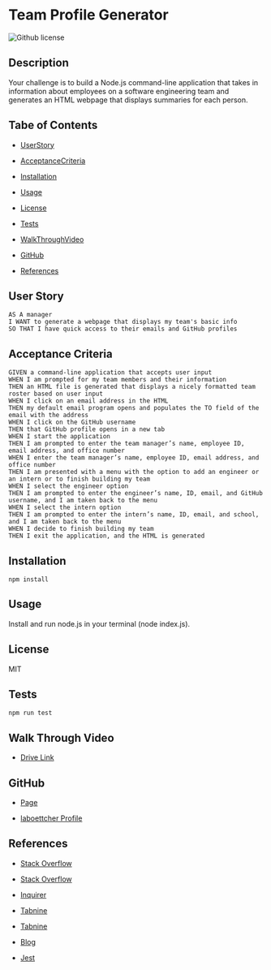 # Team Profile Generator
![Github license](https://img.shields.io/badge/license-MIT-blue.svg)

## Description

Your challenge is to build a Node.js command-line application that takes in information about employees on a software engineering team and generates an HTML webpage that displays summaries for each person.

## Tabe of Contents

* [UserStory](#user-story)

* [AcceptanceCriteria](#acceptance-criteria)

* [Installation](#installation)

* [Usage](#usage)

* [License](#license)

* [Tests](#tests)

* [WalkThroughVideo](#walk-through-video)

* [GitHub](#github)

* [References](#references)

## User Story

```
AS A manager
I WANT to generate a webpage that displays my team's basic info
SO THAT I have quick access to their emails and GitHub profiles
```

## Acceptance Criteria

```
GIVEN a command-line application that accepts user input
WHEN I am prompted for my team members and their information
THEN an HTML file is generated that displays a nicely formatted team roster based on user input
WHEN I click on an email address in the HTML
THEN my default email program opens and populates the TO field of the email with the address
WHEN I click on the GitHub username
THEN that GitHub profile opens in a new tab
WHEN I start the application
THEN I am prompted to enter the team manager’s name, employee ID, email address, and office number
WHEN I enter the team manager’s name, employee ID, email address, and office number
THEN I am presented with a menu with the option to add an engineer or an intern or to finish building my team
WHEN I select the engineer option
THEN I am prompted to enter the engineer’s name, ID, email, and GitHub username, and I am taken back to the menu
WHEN I select the intern option
THEN I am prompted to enter the intern’s name, ID, email, and school, and I am taken back to the menu
WHEN I decide to finish building my team
THEN I exit the application, and the HTML is generated
```

## Installation

```
npm install
```

## Usage

Install and run node.js in your terminal (node index.js).

## License 
 MIT 

## Tests

```
npm run test
```

## Walk Through Video

* [Drive Link](https://drive.google.com/file/d/1l_cOuFXPKpJMREUIax2ZweEoYpqFOQmH/view)

## GitHub

* [Page](https://github.com/laboettcher/Team-Profile-Generator)

* [laboettcher Profile](https://github.com/laboettcher)

## References

* [Stack Overflow](https://stackoverflow.com/questions/37975500/npm-install-doesnt-create-dist-folder)

* [Stack Overflow](https://stackoverflow.com/questions/51216276/running-node-index-js-does-nothing)

* [Inquirer](https://www.npmjs.com/package//inquirer)

* [Tabnine](https://www.tabnine.com/code/javascript/functions/fs/writeFileAsync)

* [Tabnine](https://www.tabnine.com/code/javascript/functions/toBe)

* [Blog](https://bobbyhadz.com/blog/npm-missing-script-test)

* [Jest](https://jestjs.io/docs/expect#tobevalue)

